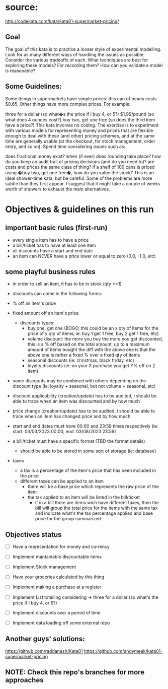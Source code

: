 # source:
http://codekata.com/kata/kata01-supermarket-pricing/

## Goal
The goal of this kata is to practice a looser style of experimental modelling. 
Look for as many different ways of handling the issues as possible. 
Consider the various tradeoffs of each. 
What techniques are best for exploring these models? 
For recording them? 
How can you validate a model is reasonable?


## Some Guidelines:
Some things in supermarkets have simple prices: this can of beans costs $0.65. Other things have more complex prices. For example:

three for a dollar (so what�s the price if I buy 4, or 5?)
$1.99/pound (so what does 4 ounces cost?)
buy two, get one free (so does the third item have a price?)
This kata involves no coding. The exercise is to experiment with various models for representing money and prices that are flexible enough to deal with these (and other) pricing schemes, and at the same time are generally usable (at the checkout, for stock management, order entry, and so on). Spend time considering issues such as:

does fractional money exist?
when (if ever) does rounding take place?
how do you keep an audit trail of pricing decisions (and do you need to)?
are costs and prices the same class of thing?
if a shelf of 100 cans is priced using �buy two, get one free�, how do you value the stock?
This is an ideal shower-time kata, but be careful. Some of the problems are more subtle than they first appear. I suggest that it might take a couple of weeks worth of showers to exhaust the main alternatives.

# Objectives & guidelines on this run

## important basic rules (first-run)

- every single item has to have a price
- a bill/ticket has to have at least one item
- all discounts have a start and end date
- an item can NEVER have a price lower or equal to zero (0.0, -1.0, etc)


## some playful business rules

- in order to sell an item, it has to be in stock (qty >=1)

- discounts can come in the following forms:
 - % off an item's price
 - fixed amount off an item's price
     - discounts types:
         - buy one, get one (BOGO, this could be an x qty of items for the price of y qty of items, ie: buy 1 get 1 free, buy 2 get 1 free, etc)
         - volume discount: the more you buy the more you get discounted, this is a % off based on the total amount, up to a maximum amount of items bought
             the diff with the above one is that the above one is rather a fixed % over a fixed qty of items
         - seasonal discounts (ie: christmas, black friday, etc)
         - loyalty discounts (ie: on your X purchase you get Y% off on Z item)

 - some discounts may be combined with others depending on the discount type (ie: loyalty + seasonal, but not volume + seasonal, etc)


 - discount applicability (creation/update) has to be audited, i should be able to trace when an item was discounted and by how much
 - price change (creation/update) has to be audited, i should be able to trace when an item has changed price and by how much
 - start and end dates must have 00:00 and 23:59 times respectively (ie: start: 03/03/2023 00:00, end: 03/08/2023 23:59)
 - a bill/ticket must have a specific format (TBD the format details)
     - should be able to be stored in some sort of storage (ie: database)
 - taxes
     - a tax is a percentage of the item's price that has been included in the price
     - different taxes can be applied to an item
         - there will be a base price which represents the raw price of the item
         - the tax applied to an item will be listed in the bill/ticket
             - if in a bill there are items wich have different taxes, then the bill will group the total price for the items with the same tax and indicate what's the tax percentage applied and base price for the group summarized


## Objectives status

 - [ ] Have a representation for money and currency
 - [ ] Implement mantainable discountable items
 - [ ] Implement Stock management
 - [ ] Have your groceries calculated by this thing
 - [ ] Implement making a purchase at a register
 - [ ] Implement List totalling considering -> three for a dollar (so what's the price if I buy 4, or 5?)
 - [ ] Implement discounts over a period of time
 - [ ] Implement data loading off some external repo


 ## Another guys' solutions:
 https://github.com/raddanesh/Kata01
 https://github.com/andymeek/kata01-supermarket-pricing

 ## NOTE: Check this repo's branches for more approaches
